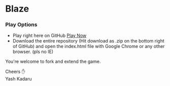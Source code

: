 # Blaze

### Play Options
- Play right here on GitHub
[Play Now](http://htmlpreview.github.com/?https://github.com/MightyRevenge/Blaze/blob/version3/Main/Connect4/index.html)
- Download the entire repository (Hit download as .zip on the bottom right of GitHub) and open the index.html file with Google Chrome or any other browser. (pls no IE)

You're welcome to fork and extend the game.

Cheers :hand:    
Yash Kadaru
